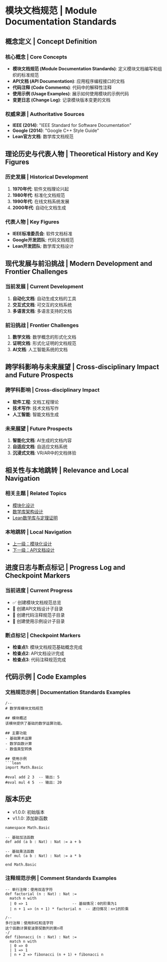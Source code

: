 # 模块文档规范 | Module Documentation Standards

## 概念定义 | Concept Definition

### 核心概念 | Core Concepts

- **模块文档规范 (Module Documentation Standards)**: 定义模块文档编写和组织的标准规范
- **API文档 (API Documentation)**: 应用程序编程接口的文档
- **代码注释 (Code Comments)**: 代码中的解释性注释
- **使用示例 (Usage Examples)**: 展示如何使用模块的示例代码
- **变更日志 (Change Log)**: 记录模块版本变更的文档

### 权威来源 | Authoritative Sources

- **IEEE (2014)**: "IEEE Standard for Software Documentation"
- **Google (2014)**: "Google C++ Style Guide"
- **Lean官方文档**: 数学库文档规范

## 理论历史与代表人物 | Theoretical History and Key Figures

### 历史发展 | Historical Development

1. **1970年代**: 软件文档理论兴起
2. **1980年代**: 标准化文档规范
3. **1990年代**: 在线文档系统发展
4. **2000年代**: 自动化文档生成

### 代表人物 | Key Figures

- **IEEE标准委员会**: 软件文档标准
- **Google开发团队**: 代码文档规范
- **Lean开发团队**: 数学库文档设计

## 现代发展与前沿挑战 | Modern Development and Frontier Challenges

### 当前发展 | Current Development

1. **自动化文档**: 自动生成文档的工具
2. **交互式文档**: 可交互的文档系统
3. **多语言文档**: 多语言支持的文档

### 前沿挑战 | Frontier Challenges

1. **数学文档**: 数学概念的形式化文档
2. **证明文档**: 形式化证明的文档规范
3. **AI文档**: 人工智能系统的文档

## 跨学科影响与未来展望 | Cross-disciplinary Impact and Future Prospects

### 跨学科影响 | Cross-disciplinary Impact

- **软件工程**: 文档工程理论
- **技术写作**: 技术文档写作
- **人工智能**: 智能文档生成

### 未来展望 | Future Prospects

1. **智能化文档**: AI生成的文档内容
2. **自适应文档**: 自适应文档系统
3. **沉浸式文档**: VR/AR中的文档体验

## 相关性与本地跳转 | Relevance and Local Navigation

### 相关主题 | Related Topics

- [模块化设计](../01-总览.md)
- [数学库架构设计](../../01-总览.md)
- [Lean数学库与定理证明](../../../01-总览.md)

### 本地跳转 | Local Navigation

- [上一级：模块化设计](../01-总览.md)
- [下一级：API文档设计](02-API文档设计/01-总览.md)

## 进度日志与断点标记 | Progress Log and Checkpoint Markers

### 当前进度 | Current Progress

- ✅ 创建模块文档规范总览
- 🔄 创建API文档设计子目录
- 🔄 创建代码注释规范子目录
- 🔄 创建使用示例设计子目录

### 断点标记 | Checkpoint Markers

- **检查点1**: 模块文档规范基础概念完成
- **检查点2**: API文档设计完成
- **检查点3**: 代码注释规范完成

## 代码示例 | Code Examples

### 文档规范示例 | Documentation Standards Examples

```lean
/--
# 数学库模块文档规范

## 模块概述
该模块提供了基础的数学运算功能。

## 主要功能
- 基础算术运算
- 数学函数计算
- 数值类型转换

## 使用示例
```lean
import Math.Basic

#eval add 2 3  -- 输出: 5
#eval mul 4 5  -- 输出: 20
```

## 版本历史

- v1.0.0: 初始版本
- v1.1.0: 添加新函数

```lean
namespace Math.Basic

-- 基础加法函数
def add (a b : Nat) : Nat := a + b

-- 基础乘法函数
def mul (a b : Nat) : Nat := a * b

end Math.Basic
```

### 注释规范示例 | Comment Standards Examples

```lean
-- 单行注释：使用双连字符
def factorial (n : Nat) : Nat :=
  match n with
  | 0 => 1                    -- 基础情况：0的阶乘为1
  | n + 1 => (n + 1) * factorial n  -- 递归情况：n+1的阶乘

/-- 
多行注释：使用斜杠和连字符
这个函数计算斐波那契数列的第n项
-/
def fibonacci (n : Nat) : Nat :=
  match n with
  | 0 => 0
  | 1 => 1
  | n + 2 => fibonacci (n + 1) + fibonacci n
```
